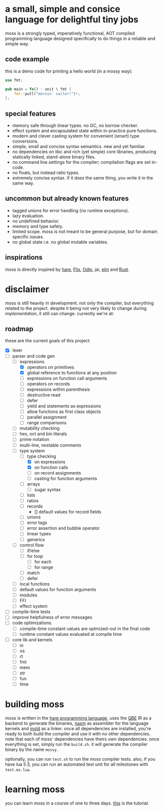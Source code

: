# a small, simple and consice language for delightful tiny jobs
moss is a strongly typed, imperatively functional, AOT compiled programming language designed specifically to do things in a reliable and simple way.
## code example
this is a demo code for printing a hello world (in a mossy way):
```rust
use fmt;

pub main = fn() : unit \ fmt {
    fmt::putl("mornin' sailor!")!;
};
```
## special features
- memory safe through linear types. no GC, no borrow checker.
- effect system and encapsulated state within in-practice pure functions.
- modern and clever casting system for convenient (smart) type conversions.
- simple, small and concise syntax semantics. new and yet familiar.
- no dependencies on libc and rich (yet simple) core libraries, producing statically linked, stand-alone binary files.
- no command line settings for the compiler; compilation flags are set in-code.
- no floats, but instead ratio types.
- extremely concise syntax. if it does the same thing, you write it in the same way.

## uncommon but already known features
- tagged unions for error handling (no runtime exceptions).
- lazy evaluation.
- no undefined behavior.
- memory and type safety.
- limited scope. moss is not meant to be general purpose, but for domain specific issues.
- no global state i.e. no global mutable variables.

## inspirations
moss is directly inspired by [hare](https://harelang.org), [Flix](https://flix.dev/), [Odin](https://odin-lang.org), jai, [elm](https://elm-lang.org) and [Rust](https://rust-lang.org).

# disclaimer
moss is still heavily in development. not only the compiler, but everything related to the project. despite it being not very likely to change during _implementation_, it still can change. currently we're at:

## roadmap
these are the current goals of this project:
- [x] lexer
- [ ] parser and code gen
    - [ ] expressions
        - [x] operators on primitives
        - [x] global reference to functions at any position
        - [ ] expressions on function call arguments
        - [ ] operators on records
        - [ ] expressions within parenthesis
        - [ ] destructive read
        - [ ] defer
        - [ ] yield and statements as expressions
        - [ ] allow functions as first class objects
        - [ ] parallel assignment
        - [ ] range comparisons
    - [ ] mutability checking
    - [ ] hex, oct and bin literals
    - [ ] prime notation
    - [ ] multi-line, nestable comments
    - [ ] type system
        - [ ] type checking
            - [x] on expressions
            - [x] on function calls
            - [ ] on record assignments
            - [ ] casting for function arguments
        - [ ] arrays
            - [ ] sugar syntax
        - [ ] lists
        - [ ] ratios
        - [ ] records
            - [] default values for record fields
        - [ ] unions
        - [ ] error tags
        - [ ] error assertion and bubble operator
        - [ ] linear types
        - [ ] generics
    - [ ] control flow
        - [ ] if/else
        - [ ] for loop
            - [ ] for each
            - [ ] for range
        - [ ] match
        - [ ] defer
    - [ ] local functions
    - [ ] default values for function arguments
    - [ ] modules
    - [ ] FFI
    - [ ] effect system
- [ ] compile-time tests
- [ ] improve helpfulness of error messages
- [ ] code optimizations.
    - [ ] compile-time constant values are optmized-out in the final code
    - [ ] runtime constant values evaluated at compile time
- [ ] core lib and kernels
    - [ ] io
    - [ ] os
    - [ ] rt
    - [ ] fmt
    - [ ] mem
    - [ ] str
    - [ ] fun
    - [ ] time

# building moss
moss is written in the [hare programming language](https://hare-lang.org), uses the [QBE](https://c9x.me/compile/) IR as a backend to generate the binaries, [nasm](https://nasm.us) as assembler for the language kernels and [mold](https://github.com/rui314/mold) as a linker. once all dependencies are installed, you're ready to both build the compiler and use it with no other dependencies. note that each of moss' dependencies have theirs own dependencies. once everything is set, simply run the `build.sh`. it will generate the compiler binary by the name `mossy`.

optionally, you can run `test.sh` to run the moss compiler tests. also, if you have lua 5.3, you can run an automated test unit for all milestones with `test.ms.lua`.

# learning moss
you can learn moss in a course of one to three days. [this](doc/tut.md) is the tutorial.
